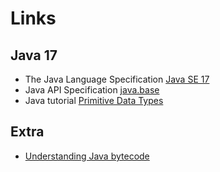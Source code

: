 # Links

## Java 17

- The Java Language Specification [Java SE 17](https://docs.oracle.com/javase/specs/jls/se17/html/index.html)
- Java API Specification [java.base](https://docs.oracle.com/en/java/javase/17/docs/api/java.base/java/lang/package-summary.html)
- Java tutorial [Primitive Data Types](https://docs.oracle.com/javase/tutorial/java/nutsandbolts/datatypes.html)

## Extra

- [Understanding Java bytecode](https://medium.com/swlh/introduction-to-java-bytecode-you-didnt-know-you-needed-22654cc34ab8)